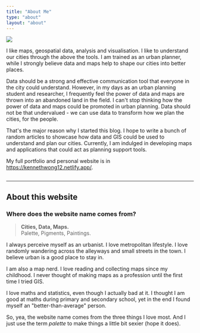 ```yaml
---
title: "About Me"
type: "about"
layout: "about"
---
```


![](/images/propic.jpg)

I like maps, geospatial data, analysis and visualisation. I like to understand our cities through the above the tools. I am trained as an urban planner, while I strongly believe data and maps help to shape our cities into better places.

Data should be a strong and effective communication tool that everyone in the city could understand. However, in my days as an urban planning student and researcher, I frequently feel the power of data and maps are thrown into an abandoned land in the field. I can't stop thinking how the power of data and maps could be promoted in urban planning. Data should not be that undervalued - we can use data to transform how we plan the cities, for the people.

That's the major reason why I started this blog. I hope to write a bunch of random articles to showcase how data and GIS could be used to understand and plan our cities. Currently, I am indulged in developing maps and applications that could act as planning support tools.

My full portfolio and personal website is in https://kennethwong12.netlify.app/.

<!-- Copied from resume website -->
<div style="margin: 0.5rem auto 0.5rem auto;display: table;">
<a href="mailto:khwongk12@gmail.com" data-toggle="tooltip" title="" data-offset="0 10"
        rel="me" data-original-title="Mail"><span class="fa-stack fa-lg"><i class="fa fa-circle fa-stack-2x"></i><i
                class="fas fa-envelope fa-stack-1x fa-inverse"></i></span></a>
<a href="https://www.linkedin.com/in/kenneth-wong-91b390146" data-toggle="tooltip"
        title="" data-offset="0 10" rel="me" data-original-title="LinkedIn"><span class="fa-stack fa-lg"><i
                class="fa fa-circle fa-stack-2x"></i><i
                class="fab fa-linkedin fa-stack-1x fa-inverse"></i></span></a>
<a href="https://github.com/KHwong12" data-toggle="tooltip" title="" data-offset="0 10"
        rel="me" data-original-title="GitHub"><span class="fa-stack fa-lg"><i
                class="fa fa-circle fa-stack-2x"></i><i class="fab fa-github fa-stack-1x fa-inverse"></i></span></a>
<a href="https://twitter.com/Kenneth_KHW" data-toggle="tooltip" title=""
        data-offset="0 10" rel="me" data-original-title="Twitter"><span class="fa-stack fa-lg"><i
                class="fa fa-circle fa-stack-2x"></i><i
                class="fab fa-twitter fa-stack-1x fa-inverse"></i></span></a>
<a href="https://medium.com/@khwongk12" data-toggle="tooltip" title=""
        data-offset="0 10" rel="me" data-original-title="Medium"><span class="fa-stack fa-lg"><i
                class="fa fa-circle fa-stack-2x"></i><i class="fab fa-medium fa-stack-1x fa-inverse"></i></span></a>
</div>

<!-- 
---

Things in this blog falls into the following categories:

### 1. Technical Article

Learning note to explain technical concepts like format of YAML etc. Similar to those ubiquitous posts you will see in software developers' blog.

https://pjchender.blogspot.com/2015/03/cssmultiple-selectorsspace.html

### 2. Understanding GIS concepts

Also learning notes, yet focused on the theoretical concepts.

### 3. Map Essays

Map and data essays, journal like articles. Those you will see on Washington Post/New York Times.

### 4. How-to-make Tutorial

A how-to-make, step-by-step tutorial for making maps and charts. It will some something like below:

https://anitagraser.com/2016/12/18/details-of-good-flow-maps/

### 5. Behind the scene

I created project and want to write a longer explanation then README (e.g. motivation behind, the processes during the development). Or there needs some additional explanations. -->

---

## About this website

### Where does the website name comes from?

> **Cities, Data, Maps.**  
> Palette, Pigments, Paintings.

I always perceive myself as an urbanist. I love metropolitan lifestyle. I love randomly wandering across the alleyways and small streets in the town. I believe urban is a good place to stay in.

I am also a map nerd. I love reading and collecting maps since my childhood. I never thought of making maps as a profession until the first time I tried GIS.

I love maths and statistics, even though I actually bad at it. I thought I am good at maths during primary and secondary school, yet in the end I found myself an "better-than-average" person.

So, yea, the website name comes from the three things I love most. And I just use the term *palette* to make things a little bit sexier (hope it does).
